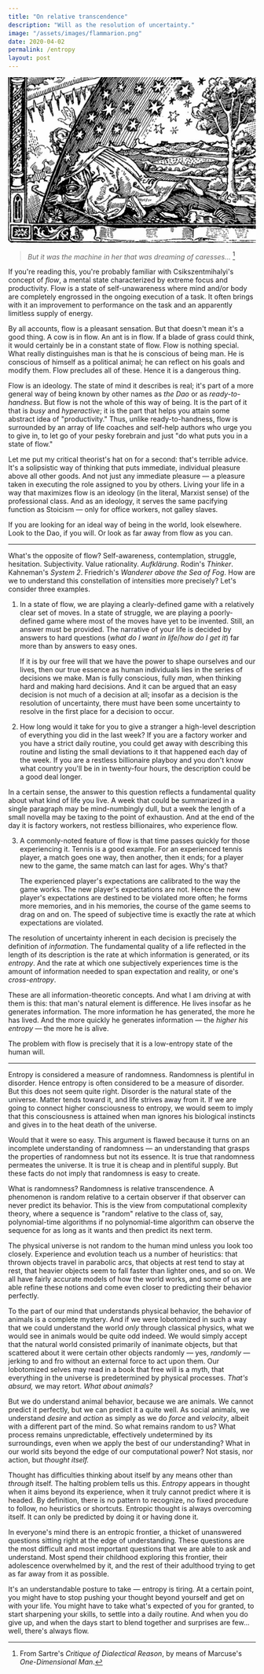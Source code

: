 ```yaml
---
title: "On relative transcendence"
description: "Will as the resolution of uncertainty."
image: "/assets/images/flammarion.png"
date: 2020-04-02
permalink: /entropy
layout: post
---
```


![](/assets/images/flammarion.png)

> _But it was the machine in her that was dreaming of caresses..._ [^sartre]

If you're reading this, you're probably familiar with Csikszentmihalyi's concept of _flow_, a mental state characterized by extreme focus and productivity. Flow is a state of self-unawareness where mind and/or body are completely engrossed in the ongoing execution of a task. It often brings with it an improvement to performance on the task and an apparently limitless supply of energy.

By all accounts, flow is a pleasant sensation. But that doesn't mean it's a good thing. A cow is in flow. An ant is in flow. If a blade of grass could think, it would certainly be in a constant state of flow. Flow is nothing special. What really distinguishes man is that he is conscious of being man. He is conscious of himself as a political animal; he can reflect on his goals and modify them. Flow precludes all of these. Hence it is a dangerous thing.

Flow is an ideology. The state of mind it describes is real; it's part of a more general way of being known by other names as _the Dao_ or as _ready-to-handness_. But flow is not the whole of this way of being. It is the part of it that is _busy_ and _hyperactive_; it is the part that helps you attain some abstract idea of "productivity." Thus, unlike ready-to-handness, flow is surrounded by an array of life coaches and self-help authors who urge you to give in, to let go of your pesky forebrain and just "do what puts you in a state of flow."

Let me put my critical theorist's hat on for a second: that's terrible advice. It's a solipsistic way of thinking that puts immediate, individual pleasure above all other goods. And not just any immediate pleasure — a pleasure taken in executing the role assigned to you by others. Living your life in a way that maximizes flow is an ideology (in the literal, Marxist sense) of the professional class. And as an ideology, it serves the same pacifying function as Stoicism — only for office workers, not galley slaves.

If you are looking for an ideal way of being in the world, look elsewhere. Look to the Dao, if you will. Or look as far away from flow as you can.

---

What's the opposite of flow? Self-awareness, contemplation, struggle, hesitation. Subjectivity. Value rationality. _Aufklärung_. Rodin's _Thinker_. Kahneman's _System 2_. Friedrich's _Wanderer above the Sea of Fog_. How are we to understand this constellation of intensities more precisely? Let's consider three examples.

1. In a state of flow, we are playing a clearly-defined game with a relatively clear set of moves. In a state of struggle, we are playing a poorly-defined game where most of the moves have yet to be invented. Still, an answer must be provided. The narrative of your life is decided by answers to hard questions (_what do I want in life_/_how do I get it_) far more than by answers to easy ones.

   If it is by our free will that we have the power to shape ourselves and our lives, then our true essence as human individuals lies in the series of decisions we make. Man is fully conscious, fully _man_, when thinking hard and making hard decisions. And it can be argued that an easy decision is not much of a decision at all; insofar as a decision is the resolution of uncertainty, there must have been some uncertainty to resolve in the first place for a decision to occur.

2. How long would it take for you to give a stranger a high-level description of everything you did in the last week? If you are a factory worker and you have a strict daily routine, you could get away with describing this routine and listing the small deviations to it that happened each day of the week. If you are a restless billionaire playboy and you don't know what country you'll be in in twenty-four hours, the description could be a good deal longer.

In a certain sense, the answer to this question reflects a fundamental quality about what kind of life you live. A week that could be summarized in a single paragraph may be mind-numbingly dull, but a week the length of a small novella may be taxing to the point of exhaustion. And at the end of the day it is factory workers, not restless billionaires, who experience flow.

3. A commonly-noted feature of flow is that time passes quickly for those experiencing it. Tennis is a good example. For an experienced tennis player, a match goes one way, then another, then it ends; for a player new to the game, the same match can last for ages. Why's that?

   The experienced player's expectations are calibrated to the way the game works. The new player's expectations are not. Hence the new player's expectations are destined to be violated more often; he forms more memories, and in his memories, the course of the game seems to drag on and on. The speed of subjective time is exactly the rate at which expectations are violated.

The resolution of uncertainty inherent in each decision is precisely the definition of _information_. The fundamental quality of a life reflected in the length of its description is the rate at which information is generated, or its _entropy_. And the rate at which one subjectively experiences time is the amount of information needed to span expectation and reality, or one's _cross-entropy_.

These are all information-theoretic concepts. And what I am driving at with them is this: that man's natural element is difference. He lives insofar as he generates information. The more information he has generated, the more he has lived. And the more quickly he generates information — the _higher his entropy_ — the more he is alive.

The problem with flow is precisely that it is a low-entropy state of the human will.

---

Entropy is considered a measure of randomness. Randomness is plentiful in disorder. Hence entropy is often considered to be a measure of disorder. But this does not seem quite right. Disorder is the natural state of the universe. Matter tends toward it, and life strives away from it. If we are going to connect higher consciousness to entropy, we would seem to imply that this consciousness is attained when man ignores his biological instincts and gives in to the heat death of the universe.

Would that it were so easy. This argument is flawed because it turns on an incomplete understanding of randomness — an understanding that grasps the properties of randomness but not its essence. It is true that randomness permeates the universe. It is true it is cheap and in plentiful supply. But these facts do not imply that randomness is easy to create.

What is randomness? Randomness is relative transcendence. A phenomenon is random relative to a certain observer if that observer can never predict its behavior. This is the view from computational complexity theory, where a sequence is "random" relative to the class of, say, polynomial-time algorithms if no polynomial-time algorithm can observe the sequence for as long as it wants and then predict its next term.

The physical universe is not random to the human mind unless you look too closely. Experience and evolution teach us a number of heuristics: that thrown objects travel in parabolic arcs, that objects at rest tend to stay at rest, that heavier objects seem to fall faster than lighter ones, and so on. We all have fairly accurate models of how the world works, and some of us are able refine these notions and come even closer to predicting their behavior perfectly.

To the part of our mind that understands physical behavior, the behavior of animals is a complete mystery. And if we were lobotomized in such a way that we could understand the world _only_ through classical physics, what we would see in animals would be quite odd indeed. We would simply accept that the natural world consisted primarily of inanimate objects, but that scattered about it were certain other objects randomly — yes, _randomly_ — jerking to and fro without an external force to act upon them. Our lobotomized selves may read in a book that free will is a myth, that everything in the universe is predetermined by physical processes. _That's absurd,_ we may retort. _What about animals?_

But we do understand animal behavior, because we are animals. We cannot predict it perfectly, but we can predict it a quite well. As social animals, we understand _desire_ and _action_ as simply as we do _force_ and _velocity_, albeit with a different part of the mind. So what remains random to us? What process remains unpredictable, effectively undetermined by its surroundings, even when we apply the best of our understanding? What in our world sits beyond the edge of our computational power? Not stasis, nor action, but _thought itself._

Thought has difficulties thinking about itself by any means other than _through_ itself. The halting problem tells us this. _Entropy_ appears in thought when it aims beyond its experience, when it truly cannot predict where it is headed. By definition, there is no pattern to recognize, no fixed procedure to follow, no heuristics or shortcuts. Entropic thought is always overcoming itself. It can only be predicted by doing it or having done it.

In everyone's mind there is an entropic frontier, a thicket of unanswered questions sitting right at the edge of understanding. These questions are the most difficult and most important questions that we are able to ask and understand. Most spend their childhood exploring this frontier, their adolescence overwhelmed by it, and the rest of their adulthood trying to get as far away from it as possible.

It's an understandable posture to take — entropy is tiring. At a certain point, you might have to stop pushing your thought beyond yourself and get on with your life. You might have to take what's expected of you for granted, to start sharpening your skills, to settle into a daily routine. And when you do give up, and when the days start to blend together and surprises are few... well, there's always flow.

[^kant]: From Kant's _What is Enlightenment?_.
[^sartre]: From Sartre's _Critique of Dialectical Reason_, by means of Marcuse's _One-Dimensional Man_.
